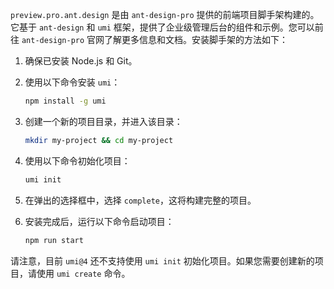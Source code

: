 `preview.pro.ant.design` 是由 `ant-design-pro` 提供的前端项目脚手架构建的。它基于 `ant-design` 和 `umi` 框架，提供了企业级管理后台的组件和示例。您可以前往 `ant-design-pro` 官网了解更多信息和文档。安装脚手架的方法如下：

1. 确保已安装 Node.js 和 Git。
2. 使用以下命令安装 `umi`：
   ```bash
   npm install -g umi
   ```
3. 创建一个新的项目目录，并进入该目录：
   ```bash
   mkdir my-project && cd my-project
   ```
4. 使用以下命令初始化项目：

   ```bash
   umi init
   ```

5. 在弹出的选择框中，选择 `complete`，这将构建完整的项目。
6. 安装完成后，运行以下命令启动项目：
   ```bash
   npm run start
   ```

请注意，目前 `umi@4` 还不支持使用 `umi init` 初始化项目。如果您需要创建新的项目，请使用 `umi create` 命令。
